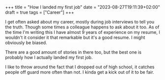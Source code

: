+++
title = "How I landed my first job"
date = "2023-08-27T19:11:39+02:00"
draft = true
tags = ["Career"]
+++

I get often asked about my career, mostly during job interviews to tell you the truth. Though some times a colleague happens to ask about it too.
As of the time I'm writing this I have almost 9 years of experience on my resume, I wouldn't it consider it that remarkable but it's a good resume. I might obviously be biased. 

There are a good amount of stories in there too, but the best one is probably how I actually landed my first job.

I like to throw around the fact that I dropped out of high school, it catches people off guard more often than not. I kinda get a kick out of it to be fair.
